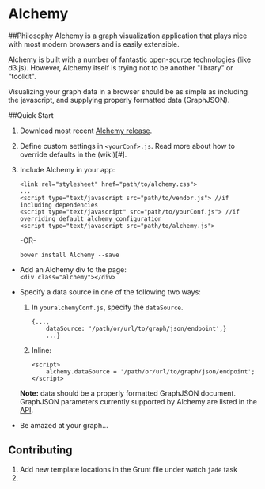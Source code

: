 Alchemy
=======
##Philosophy 
Alchemy is a graph visualization application that plays nice with most modern browsers and is easily extensible.

Alchemy is built with a number of fantastic open-source technologies (like d3.js).  However, Alchemy itself is trying not to be another "library" or "toolkit".  

Visualizing your graph data in a browser should be as simple as including the javascript, and supplying properly formatted data (GraphJSON).


##Quick Start

1. Download most recent [Alchemy release](#).
2. Define custom settings in `<yourConf>.js`.  Read more about how to override defaults in the (wiki)[#].
3. Include Alchemy in your app:
    ```
    <link rel="stylesheet" href="path/to/alchemy.css">
    ...
    <script type="text/javascript src="path/to/vendor.js"> //if including dependencies
    <script type="text/javascript" src="path/to/yourConf.js"> //if overriding default alchemy configuration    
    <script type="text/javascript src="path/to/alchemy.js">
    ```
    -OR-
    
    `bower install Alchemy --save`
    
* Add an Alchemy div to the page:    
    `<div class="alchemy"></div>`

* Specify a data source in one of the following two ways: 
    1. In `youralchemyConf.js`, specify the `dataSource`.    
        ```    
        {...,    
            dataSource: '/path/or/url/to/graph/json/endpoint',}    
            ...}    
        ```
    2. Inline:
        ```    
        <script>
            alchemy.dataSource = '/path/or/url/to/graph/json/endpoint';
        </script>
        ```    

    **Note:** data should be a properly formatted GraphJSON document.  GraphJSON parameters currently supported by Alchemy are listed in the [API](#).    

*  Be amazed at your graph...


## Contributing 
1) Add new template locations in the Grunt file under watch `jade` task
2)
    